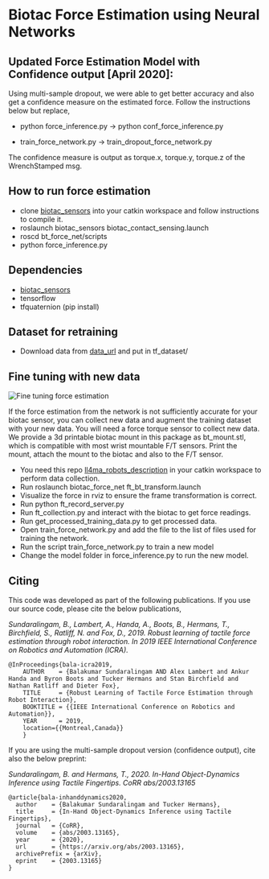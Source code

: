 # Biotac Force Estimation using Neural Networks

## Updated Force Estimation Model with Confidence output [April 2020]:
Using multi-sample dropout, we were able to get better accuracy and also get a confidence measure on the estimated force. Follow the instructions below but replace,

- python force\_inference.py -> python conf\_force\_inference.py

- train\_force\_network.py -> train\_dropout\_force\_network.py

The confidence measure is output as torque.x, torque.y, torque.z of the WrenchStamped msg.

## How to run force estimation

-   clone [biotac\_sensors](https://bitbucket.org/robot-learning/biotac_sensors) into your catkin workspace and follow instructions to compile it.
-   roslaunch biotac\_sensors biotac\_contact\_sensing.launch
-   roscd bt\_force\_net/scripts
-   python force\_inference.py


## Dependencies

-   [biotac\_sensors](https://bitbucket.org/robot-learning/biotac_sensors)
-   tensorflow
-   tfquaternion (pip install)


## Dataset for retraining

-   Download data from [data\_url](https://drive.google.com/drive/folders/1jt4qU8XNqv8sWO23RZv2nOndkjUVpLgz?usp=sharing) and put in tf\_dataset/


## Fine tuning with new data

![Fine tuning force estimation](config/fine\_tuning.gif)

If the force estimation from the network is not sufficiently accurate for your biotac sensor, you can collect new data and augment the training dataset with your new data. You will need a force torque sensor to collect new data. We provide a 3d printable biotac mount in this package as bt\_mount.stl, which is compatible with most wrist mountable F/T sensors. Print the mount, attach the mount to the biotac and also to the F/T sensor.

-   You need this repo [ll4ma\_robots\_description](https://bitbucket.org/robot-learning/ll4ma_robots_description) in your catkin workspace to perform data collection.
-   Run roslaunch biotac\_force\_net ft\_bt\_transform.launch
-   Visualize the force in rviz to ensure the frame transformation is correct.
-   Run python ft\_record\_server.py
-   Run ft\_collection.py and interact with the biotac to get force readings.
-   Run get\_processed\_training\_data.py to get processed data.
-   Open train\_force\_network.py and add the file to the list of files used for training the network.
-   Run the script train\_force\_network.py to train a new model
-   Change the model folder in force\_inference.py to run the new model.


## Citing

This code was developed as part of the following publications. If you use our source code, please cite the below publications,

*Sundaralingam, B., Lambert, A., Handa, A., Boots, B., Hermans, T., Birchfield, S., Ratliff, N. and Fox, D., 2019. Robust learning of tactile force estimation through robot interaction. In 2019 IEEE International Conference on Robotics and Automation (ICRA).*

```
@InProceedings{bala-icra2019,
    AUTHOR    = {Balakumar Sundaralingam AND Alex Lambert and Ankur Handa and Byron Boots and Tucker Hermans and Stan Birchfield and Nathan Ratliff and Dieter Fox}, 
    TITLE     = {Robust Learning of Tactile Force Estimation through Robot Interaction}, 
    BOOKTITLE = {{IEEE International Conference on Robotics and Automation}}, 
    YEAR      = 2019,
    location={{Montreal,Canada}}
    }
```

If you are using the multi-sample dropout version (confidence output), cite also the below preprint:

*Sundaralingam, B. and Hermans, T., 2020. In-Hand Object-Dynamics Inference using Tactile Fingertips.  CoRR abs/2003.13165*

```
@article{bala-inhanddynamics2020,
  author    = {Balakumar Sundaralingam and Tucker Hermans},
  title     = {In-Hand Object-Dynamics Inference using Tactile Fingertips},
  journal   = {CoRR},
  volume    = {abs/2003.13165},
  year      = {2020},
  url       = {https://arxiv.org/abs/2003.13165},
  archivePrefix = {arXiv},
  eprint    = {2003.13165}
}
```